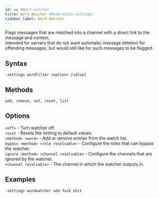 ```yaml
---
id: ww #Word watcher
title: Word Watcher #Moderation settings
sidebar_label: Word Watcher
---
```


Flags messages that are matched into a channel with a direct link to the message and context.  
Intended for servers that do not want automatic message deletion for offending messages, but would still like for such messages to be flagged.

## Syntax  
`-settings wordfilter <option> [value]`  

## Methods  
`add, remove, set, reset, list`  

## Options  
`<off>` - Turn watcher off.  
`reset` - Resets the setting to default values.  
`<method> <word>` - Add or remove entries from the watch list.  
`bypass <method> <role resolvable>` - Configure the roles that can bypass the watcher.  
`ignore <method> <channel resolvable>` - Configure the channels that are ignored by the watcher.  
`<channel resolvable>` - The channel in which the watcher outputs in.

## Examples  
`-settings wordwatcher add fuck shit`